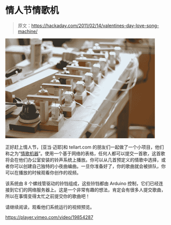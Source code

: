 # 情人节情歌机

> 原文：<https://hackaday.com/2011/02/14/valentines-day-love-song-machine/>

![tellart_bell_ensemble](img/891ce2b9e20befbb2222d83ff91da104.png "tellart_bell_ensemble")

正好赶上情人节，[亚当·迈耶]和 tellart.com 的朋友们一起做了一个小项目，他们称之为“[情歌机器](http://bells.tellart.com/)”。使用一个基于网络的表格，任何人都可以提交一首歌，这首歌将会在他们办公室安装的铃声系统上播放。你可以从几首预定义的情歌中选择，或者你可以创建自己独特的小夜曲编曲。一旦你准备好了，你的歌曲就会被排队，你可以在播放的时候观看你创作的视频。

该系统由 8 个螺线管驱动的铃铛组成，这些铃铛都由 Arduino 控制，它们已经连接到它们的网络服务器上。这是一个非常有趣的想法，肯定会有很多人提交歌曲，所以在事情变得太忙之前提交你的歌曲吧！

请继续阅读，观看他们系统运行的视频预览。

<https://player.vimeo.com/video/19854287>

</div> </body> </html>